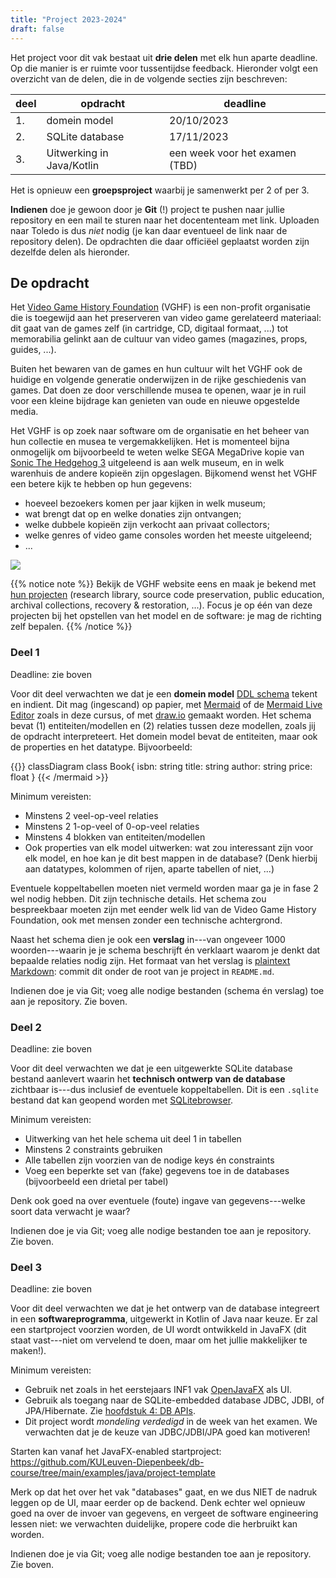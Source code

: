 ```yaml
---
title: "Project 2023-2024"
draft: false
---
```


Het project voor dit vak bestaat uit **drie delen** met elk hun aparte deadline. Op die manier is er ruimte voor tussentijdse feedback. Hieronder volgt een overzicht van de delen, die in de volgende secties zijn beschreven:

| deel | opdracht			  | deadline    |
|------|----------------------|-------------|
| 1.   | domein model 	      | 20/10/2023  |
| 2.   | SQLite database      | 17/11/2023  |
| 3.   | Uitwerking in Java/Kotlin      | een week voor het examen (TBD) | 

Het is opnieuw een **groepsproject** waarbij je samenwerkt per 2 of per 3. 

**Indienen** doe je gewoon door je **Git** (!) project te pushen naar jullie repository en een mail te sturen naar het docententeam met link. Uploaden naar Toledo is dus _niet_ nodig (je kan daar eventueel de link naar de repository delen). De opdrachten die daar officiëel geplaatst worden zijn dezelfde delen als hieronder. 

## De opdracht


Het [Video Game History Foundation](https://gamehistory.org/) (VGHF) is een non-profit organisatie die is toegewijd aan het preserveren van video game gerelateerd materiaal: dit gaat van de games zelf (in cartridge, CD, digitaal formaat, ...) tot memorabilia gelinkt aan de cultuur van video games (magazines, props, guides, ...). 

Buiten het bewaren van de games en hun cultuur wilt het VGHF ook de huidige en volgende generatie onderwijzen in de rijke geschiedenis van games. Dat doen ze door verschillende musea te openen, waar je in ruil voor een kleine bijdrage kan genieten van oude en nieuwe opgestelde media. 

Het VGHF is op zoek naar software om de organisatie en het beheer van hun collectie en musea te vergemakkelijken. Het is momenteel bijna onmogelijk om bijvoorbeeld te weten welke SEGA MegaDrive kopie van [Sonic The Hedgehog 3](https://en.wikipedia.org/wiki/Sonic_the_Hedgehog_3) uitgeleend is aan welk museum, en in welk warenhuis de andere kopieën zijn opgeslagen. Bijkomend wenst het VGHF een betere kijk te hebben op hun gegevens:

- hoeveel bezoekers komen per jaar kijken in welk museum;
- wat brengt dat op en welke donaties zijn ontvangen;
- welke dubbele kopieën zijn verkocht aan privaat collectors;
- welke genres of video game consoles worden het meeste uitgeleend;
- ...

<img src="/img/vghf.jpg" style="max-width: 60%" />

{{% notice note %}}
Bekijk de VGHF website eens en maak je bekend met [hun projecten](https://gamehistory.org/what-were-doing/) (research library, source code preservation, public education, archival collections, recovery & restoration, ...). Focus je op één van deze projecten bij het opstellen van het model en de software: je mag de richting zelf bepalen. 
{{% /notice %}}

### Deel 1

Deadline: zie boven

Voor dit deel verwachten we dat je een **domein model** [DDL schema](/sql-ddl-dml/ddl/) tekent en indient. Dit mag (ingescand) op papier, met [Mermaid](https://mermaid-js.github.io/mermaid/#/) of de [Mermaid Live Editor](https://mermaid.live/edi) zoals in deze cursus, of met [draw.io](https://draw.io) gemaakt worden. Het schema bevat (1) entiteiten/modellen en (2) relaties tussen deze modellen, zoals jij de opdracht interpreteert. 
Het domein model bevat de entiteiten, maar ook de properties en het datatype. Bijvoorbeeld:

{{<mermaid align="left">}}
classDiagram
    class Book{
        isbn: string
        title: string
        author: string
        price: float
    }
{{< /mermaid >}}

Minimum vereisten: 

- Minstens 2 veel-op-veel relaties
- Minstens 2 1-op-veel of 0-op-veel relaties
- Minstens 4 blokken van entiteiten/modellen
- Ook properties van elk model uitwerken: wat zou interessant zijn voor elk model, en hoe kan je dit best mappen in de database? (Denk hierbij aan datatypes, kolommen of rijen, aparte tabellen of niet, ...)

Eventuele koppeltabellen moeten niet vermeld worden maar ga je in fase 2 wel nodig hebben. Dit zijn technische details. Het schema zou bespreekbaar moeten zijn met eender welk lid van de Video Game History Foundation, ook met mensen zonder een technische achtergrond.

Naast het schema dien je ook een **verslag** in---van ongeveer 1000 woorden---waarin je je schema beschrijft én verklaart waarom je denkt dat bepaalde relaties nodig zijn. Het formaat van het verslag is [plaintext Markdown](https://docs.github.com/en/get-started/writing-on-github/getting-started-with-writing-and-formatting-on-github/basic-writing-and-formatting-syntax): commit dit onder de root van je project in `README.md`.

Indienen doe je via Git; voeg alle nodige bestanden (schema én verslag) toe aan je repository. Zie boven.

### Deel 2

Deadline: zie boven

Voor dit deel verwachten we dat je een uitgewerkte SQLite database bestand aanlevert waarin het **technisch ontwerp van de database** zichtbaar is---dus inclusief de eventuele koppeltabellen. Dit is een `.sqlite` bestand dat kan geopend worden met [SQLitebrowser](https://sqlitebrowser.org/).

Minimum vereisten:

- Uitwerking van het hele schema uit deel 1 in tabellen
- Minstens 2 constraints gebruiken
- Alle tabellen zijn voorzien van de nodige keys én constraints
- Voeg een beperkte set van (fake) gegevens toe in de databases (bijvoorbeeld een drietal per tabel)

Denk ook goed na over eventuele (foute) ingave van gegevens---welke soort data verwacht je waar? 

Indienen doe je via Git; voeg alle nodige bestanden toe aan je repository. Zie boven.

### Deel 3

Deadline: zie boven

Voor dit deel verwachten we dat je het ontwerp van de database integreert in een **softwareprogramma**, uitgewerkt in Kotlin of Java naar keuze. Er zal een startproject voorzien worden, de UI wordt ontwikkeld in JavaFX (dit staat vast---niet om vervelend te doen, maar om het jullie makkelijker te maken!). 

Minimum vereisten:

- Gebruik net zoals in het eerstejaars INF1 vak [OpenJavaFX](https://openjfx.io/) als UI.
- Gebruik als toegang naar de SQLite-embedded database JDBC, JDBI, of JPA/Hibernate. Zie [hoofdstuk 4: DB APIs](/apis/).
- Dit project wordt _mondeling verdedigd_ in de week van het examen. We verwachten dat je de keuze van JDBC/JDBI/JPA goed kan motiveren!

Starten kan vanaf het JavaFX-enabled startproject: https://github.com/KULeuven-Diepenbeek/db-course/tree/main/examples/java/project-template

Merk op dat het over het vak "databases" gaat, en we dus NIET de nadruk leggen op de UI, maar eerder op de backend. Denk echter wel opnieuw goed na over de invoer van gegevens, en vergeet de software engineering lessen niet: we verwachten duidelijke, propere code die herbruikt kan worden. 

Indienen doe je via Git; voeg alle nodige bestanden toe aan je repository. Zie boven.



